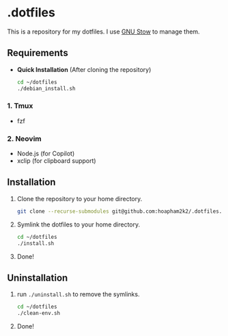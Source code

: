 # .dotfiles
This is a repository for my dotfiles. I use [GNU Stow](https://www.gnu.org/software/stow/) to manage them.

## Requirements
- **Quick Installation** (After cloning the repository)
    ```bash
    cd ~/dotfiles
    ./debian_install.sh
    ```
### 1. Tmux
- fzf

### 2. Neovim
- Node.js (for Copilot)
- xclip (for clipboard support)


## Installation
1. Clone the repository to your home directory.
    ```bash
    git clone --recurse-submodules git@github.com:hoapham2k2/.dotfiles.git ~/dotfiles
    ```
2. Symlink the dotfiles to your home directory. 
    ```bash
    cd ~/dotfiles
    ./install.sh
    ```
3. Done!

## Uninstallation
1. run `./uninstall.sh` to remove the symlinks. 
    ```bash
    cd ~/dotfiles
    ./clean-env.sh
    ```
2. Done!
